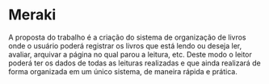 # Meraki
A proposta do trabalho é a criação do sistema de organização de livros onde o usuário poderá registrar os livros que está lendo ou deseja ler, avaliar, arquivar a página no qual parou a leitura, etc. Deste modo o leitor poderá ter os dados de todas as leituras realizadas e que ainda realizará de forma organizada em um único sistema, de maneira rápida e prática.

